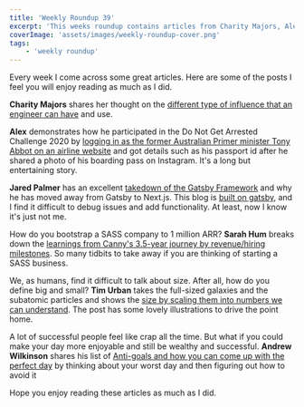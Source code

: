 ```yaml
---
title: 'Weekly Roundup 39'
excerpt: 'This weeks roundup contains articles from Charity Majors, Alex, Jared Palmer, Sarah Hum, Tim Urban and Andrew Wilkinson'
coverImage: 'assets/images/weekly-roundup-cover.png'
tags:
    - 'weekly roundup'
---
```


Every week I come across some great articles. Here are some of the posts I feel you will enjoy reading as much as I did.

**Charity Majors** shares her thought on the [different type of influence that an engineer can have](https://charity.wtf/2018/08/17/on-engineers-and-influence/) and use.

**Alex** demonstrates how he participated in the Do Not Get Arrested Challenge 2020 by [logging in as the former Australian Primer minister Tony Abbot on an airline website](https://mango.pdf.zone/finding-former-australian-prime-minister-tony-abbotts-passport-number-on-instagram) and got details such as his passport id after he shared a photo of his boarding pass on Instagram. It's a long but entertaining story.

**Jared Palmer** has an excellent [takedown of the Gatsby Framework](https://jaredpalmer.com/gatsby-vs-nextjs) and why he has moved away from Gatsby to Next.js. This blog is [built on gatsby](./migrating-from-wordpress-to-gatsby), and I find it difficult to debug issues and add functionality. At least, now I know it's just not me.

How do you bootstrap a SASS company to 1 million ARR? **Sarah Hum** breaks down the [learnings from Canny's 3.5-year journey by revenue/hiring milestones](https://canny.io/blog/how-we-built-a-1m-arr-saas-startup/). So many tidbits to take away if you are thinking of starting a SASS business.

We, as humans, find it difficult to talk about size. After all, how do you define big and small? **Tim Urban** takes the full-sized galaxies and the subatomic particles and shows the [size by scaling them into numbers we can understand](https://waitbutwhy.com/2020/09/universe.html). The post has some lovely illustrations to drive the point home.

A lot of successful people feel like crap all the time. But what if you could make your day more enjoyable and still be wealthy and successful. **Andrew Wilkinson** shares his list of [Anti-goals and how you can come up with the perfect day](https://medium.com/@@awilkinson/the-power-of-anti-goals-c38f5f46d23c) by thinking about your worst day and then figuring out how to avoid it

Hope you enjoy reading these articles as much as I did.
